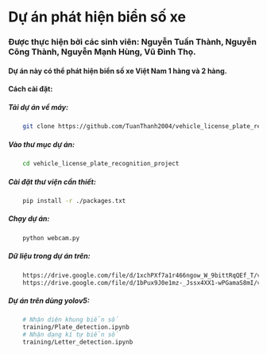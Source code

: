 # Dự án phát hiện biển số xe 

### Được thực hiện bởi các sinh viên: Nguyễn Tuấn Thành, Nguyễn Công Thành, Nguyễn Mạnh Hùng, Vũ Đình Thọ.

#### Dự án này có thể phát hiện biển số xe Việt Nam 1 hàng và 2 hàng.

#### Cách cài đặt:
##### Tải dự án về máy:
```bash 
    git clone https://github.com/TuanThanh2004/vehicle_license_plate_recognition_project.git
```
##### Vào thư mục dự án:
```bash
    cd vehicle_license_plate_recognition_project
```
##### Cài đặt thư viện cần thiết:
```bash
    pip install -r ./packages.txt
```
##### Chạy dự án:
```bash
    python webcam.py
```

##### Dữ liệu trong dự án trên:
```bash
    https://drive.google.com/file/d/1xchPXf7a1r466ngow_W_9bittRqQEf_T/view?usp=sharing
    https://drive.google.com/file/d/1bPux9J0e1mz-_Jssx4XX1-wPGamaS8mI/view?usp=sharing
```


##### Dự án trên dùng yolov5:
```bash
    # Nhận diện khung biển số
    training/Plate_detection.ipynb     
    # Nhận dạng kí tự biển số 
    training/Letter_detection.ipynb
```

